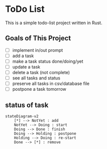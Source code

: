 # ToDo List

This is a simple todo-list project written in Rust.

## Goals of This Project

- [ ] implement in/out prompt
- [ ] add a task
- [ ] make a task status done/doing/yet
- [ ] update a task
- [ ] delete a task (not complete)
- [ ] see all tasks and status
- [ ] preserve all tasks in csv/database file
- [ ] postpone a task tomorrow

## status of task

```mermaid
stateDiagram-v2
    [*] --> NotYet : add
    NotYet --> Doing : start
    Doing --> Done : finish
    Doing --> Holding : postpone
    Holding --> Doing : re-start
    Done --> [*] : remove
```
